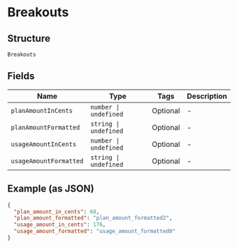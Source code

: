 
# Breakouts

## Structure

`Breakouts`

## Fields

| Name | Type | Tags | Description |
|  --- | --- | --- | --- |
| `planAmountInCents` | `number \| undefined` | Optional | - |
| `planAmountFormatted` | `string \| undefined` | Optional | - |
| `usageAmountInCents` | `number \| undefined` | Optional | - |
| `usageAmountFormatted` | `string \| undefined` | Optional | - |

## Example (as JSON)

```json
{
  "plan_amount_in_cents": 68,
  "plan_amount_formatted": "plan_amount_formatted2",
  "usage_amount_in_cents": 176,
  "usage_amount_formatted": "usage_amount_formatted0"
}
```

